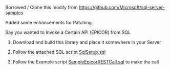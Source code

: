 Borrowed / Clone this mostly from
https://github.com/Microsoft/sql-server-samples

Added some enhancements for Patching.

Say you wanted to Invoke a Certain API (EPICOR) from SQL

1) Download and build this library and place it somewhere in your Server

2) Follow the attached SQL script [SqlSetup.sql](SqlSetup.sql)

3) Follow the Example script [SampleEpicorRESTCall.sql](SampleEpicorRESTCall.sql) to make the call